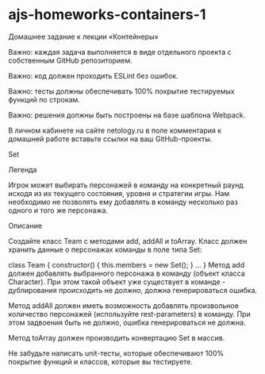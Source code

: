 # ajs-homeworks-containers-1
Домашнее задание к лекции «Контейнеры»

Важно: каждая задача выполняется в виде отдельного проекта с собственным GitHub репозиторием.

Важно: код должен проходить ESLint без ошибок.

Важно: тесты должны обеспечивать 100% покрытие тестируемых функций по строкам.

Важно: решения должны быть построены на базе шаблона Webpack.

В личном кабинете на сайте netology.ru в поле комментария к домашней работе вставьте ссылки на ваш GitHub-проекты.

Set

Легенда

Игрок может выбирать персонажей в команду на конкретный раунд исходя из их текущего состояния, уровня и стратегии игры. Нам необходимо не позволять ему добавлять в команду несколько раз одного и того же персонажа.

Описание

Создайте класс Team с методами add, addAll и toArray. Класс должен хранить данные о персонажах команды в поле типа Set:

class Team {
    constructor() {
        this.members = new Set();
    }
    ...
}
Метод add должен добавлять выбранного персонажа в команду (объект класса Character). При этом такой объект уже существует в команде - дублирования происходить не должно, должна генерироваться ошибка.

Метод addAll должен иметь возможность добавлять произвольное количество персонажей (используйте rest-parameters) в команду. При этом задвоения быть не должно, ошибка генерироваться не должна.

Метод toArray должен производить конвертацию Set в массив.

Не забудьте написать unit-тесты, которые обеспечивают 100% покрытие функций и классов, которые вы тестируете.
